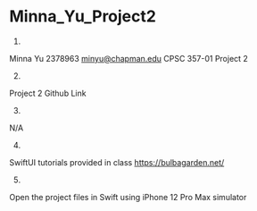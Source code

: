 # Minna_Yu_Project2
 
1)
Minna Yu
2378963
minyu@chapman.edu
CPSC 357-01
Project 2

2)
Project 2 Github Link

3) 
N/A

4)
SwiftUI tutorials provided in class
https://bulbagarden.net/

5)
Open the project files in Swift using iPhone 12 Pro Max simulator
